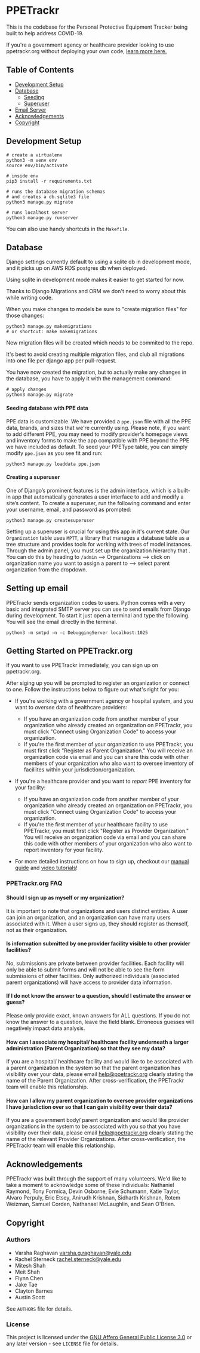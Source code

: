 # PPETrackr

This is the codebase for the Personal Protective Equipment Tracker being built
to help address COVID-19. 

If you're a government agency or healthcare provider looking to use ppetrackr.org without deploying your own code, [learn more here.](#learn-more)



## Table of Contents
- [Development Setup](#dev-setup)
- [Database](#db-setup)
    - [Seeding](#db-seeding)
    - [Superuser](#db-superuser)
- [Email Server](#email)
- [Acknowledgements](#acknowledgements)
- [Copyright](#copyright)


## Development Setup <a name="dev-setup"></a>

```
# create a virtualenv
python3 -m venv env
source env/bin/activate

# inside env
pip3 install -r requirements.txt

# runs the database migration schemas
# and creates a db.sqlite3 file
python3 manage.py migrate

# runs localhost server
python3 manage.py runserver
```

You can also use handy shortcuts in the `Makefile`.


## Database <a name="db-setup"></a>

Django settings currently default to using a sqlite db in development mode, and
it picks up on AWS RDS postgres db when deployed.

Using sqlite in development mode makes it easier to get started for now.

Thanks to Django Migrations and ORM we don't need to worry about this while
writing code.

When you make changes to models be sure to "create migration files" for those changes:

```
python3 manage.py makemigrations
# or shortcut: make makemigrations
```
New migration files will be created which needs to be commited to the repo.

It's best to avoid creating multiple migration files, and club all migrations
into one file per django app per pull-request.

You have now created the migration, but to actually make any changes in the database, you have to apply it with the management command:

```
# apply changes
python3 manage.py migrate
```

#### Seeding database with PPE data <a name="db-seeding"></a>

PPE data is customizable. We have provided a `ppe.json` file with all the PPE data, brands, and sizes that we're currently using. Please note, if you want to add different PPE, you may need to modify provider's homepage views and inventory forms to make the app compatible with PPE beyond the PPE we have included as default. To seed your PPEType table, you can simply modify `ppe.json` as you see fit and run:

```python3 manage.py loaddata ppe.json```

#### Creating a superuser <a name="db-superuser"></a>

One of Django’s prominent features is the admin interface, which is a built-in app that automatically generates a user interface to add and modify a site’s content. To create a superuser, run the following command and enter your username, email, and password as prompted:

```python3 manage.py createsuperuser```

Setting up a superuser is crucial for using this app in it's current state. Our `Organization` table uses  `MPTT`, a library that manages a database table as a tree structure and provides tools for working with trees of model instances. Through the admin panel, you must set up the organization hierarchy that . You can do this by heading to `/admin` --> Organizations --> click on organization name you want to assign a parent to --> select parent organization from the dropdown.

## Setting up email <a name="email"></a>

PPETrackr sends organization codes to users. Python comes with a very basic and integrated SMTP server you can use to send emails from Django during development. To start it just open a terminal and type the following. You will see the email directly in the terminal.

```python3 -m smtpd -n -c DebuggingServer localhost:1025```

## Getting Started on PPETrackr.org <a name="learn-more"></a>
If you want to use PPETrackr immediately, you can sign up on ppetrackr.org. 

After siging up you will be prompted to register an organization or connect to one. Follow the instructions below to figure out what's right for you:
- If you're working with a government agency or hospital system, and you want to *oversee* data of healthcare providers:
    - If you have an organization code from another member of your organization who already created an organization on PPETrackr, you must click "Connect using Organization Code" to access your organization.
    - If you're the first member of your organization to use PPETrackr, you must first click "Register as Parent Organization." You will receive an organization code via email and you can share this code with other members of your organization who also want to oversee inventory of faciliites within your jurisdiction/organization. 
- If you're a healthcare provider and you want to *report* PPE inventory for your facility:
    - If you have an organization code from another member of your organization who already created an organization on PPETrackr, you must click "Connect using Organization Code" to access your organization.
    - If you're the first member of your healthcare facility to use PPETrackr, you must first click "Register as Provider Organization." You will receive an organization code via email and you can share this code with other members of your organization who also want to report inventory for your facility. 

- For more detailed instructions on how to sign up, checkout our [manual guide](https://docs.google.com/document/d/1OPUSyuqkTjsJiqlidwb8absWwi9lDBK6RLluHFYUHKQ/edit) and [video tutorials](https://www.youtube.com/channel/UCaFMZdqjR8D0ra4Qpfgp6FA?view_as=subscriber)!

### PPETrackr.org FAQ 

#### Should I sign up as myself or my organization?
It is important to note that organizations and users distinct entities. A user can join an organization, and an organization can have many users associated with it. When a user signs up, they should register as themself, not as their organization.

#### Is information submitted by one provider facility visible to other provider facilities?
No, submissions are private between provider facilities. Each facility will only be able to submit forms and will not be able to see the form submissions of other facilities. Only authorized individuals (associated parent organizations) will have access to provider data information.

#### If I do not know the answer to a question, should I estimate the answer or guess?
Please only provide exact, known answers for ALL questions. If you do not know the answer to a question, leave the field blank.  Erroneous guesses will negatively impact data analysis.

#### How can I associate my hospital/ healthcare facility underneath a larger administration (Parent Organization) so that they see my data?
If you are a hospital/ healthcare facility and would like to be associated with a parent organization in the system so that the parent organization has visibility over your data, please email help@ppetrackr.org clearly stating the name of the Parent Organization. After cross-verification, the PPETrackr team will enable this relationship.

#### How can I allow my parent organization to oversee provider organizations I have jurisdiction over so that I can gain visibility over their data?
If you are a government body/ parent organization and would like provider organizations in the system to be associated with you so that you have visibility over their data, please email help@ppetrackr.org clearly stating the name of the relevant Provider Organizations. After cross-verification, the PPETrackr team will enable this relationship.

## Acknowledgements <a name="acknowledgements"></a>
PPETrackr was built through the support of many volunteers. We'd like to take a moment to acknowledge some of these individuals: Nathaniel Raymond, Tony Formica, Devin Osborne, Evie Schumann, Katie Taylor, Alvaro Perpuly, Eric Etsey, Anirudh Krishnan, Sidharth Krishnan, Rotem Weizman, Samuel Corden,  Nathanael McLaughlin, and Sean O'Brien.

## Copyright <a name="copyright"></a>

### Authors

* Varsha Raghavan <varsha.g.raghavan@yale.edu>
* Rachel Sterneck <rachel.sterneck@yale.edu>
* Mitesh Shah
* Meit Shah
* Flynn Chen
* Jake Tae
* Clayton Barnes
* Austin Scott

See ``AUTHORS`` file for details.

### License

This project is licensed under the [GNU Affero General Public License 3.0](https://www.gnu.org/licenses/gpl-3.0.en.html) or any later version - see ``LICENSE`` file for details.
